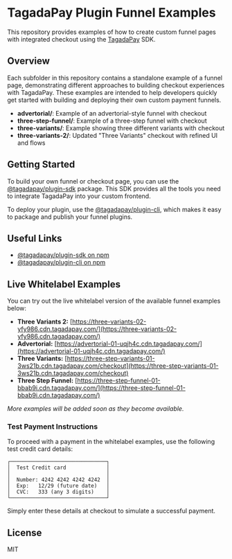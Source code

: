 # TagadaPay Plugin Funnel Examples

This repository provides examples of how to create custom funnel pages with integrated checkout using the [TagadaPay](https://tagadapay.com) SDK.

## Overview

Each subfolder in this repository contains a standalone example of a funnel page, demonstrating different approaches to building checkout experiences with TagadaPay. These examples are intended to help developers quickly get started with building and deploying their own custom payment funnels.

- **advertorial/**: Example of an advertorial-style funnel with checkout
- **three-step-funnel/**: Example of a three-step funnel with checkout
- **three-variants/**: Example showing three different variants with checkout
- **three-variants-2/**: Updated "Three Variants" checkout with refined UI and flows

## Getting Started

To build your own funnel or checkout page, you can use the [@tagadapay/plugin-sdk](https://www.npmjs.com/package/@tagadapay/plugin-sdk) package. This SDK provides all the tools you need to integrate TagadaPay into your custom frontend.

To deploy your plugin, use the [@tagadapay/plugin-cli](https://www.npmjs.com/package/@tagadapay/plugin-cli), which makes it easy to package and publish your funnel plugins.

## Useful Links

- [@tagadapay/plugin-sdk on npm](https://www.npmjs.com/package/@tagadapay/plugin-sdk)
- [@tagadapay/plugin-cli on npm](https://www.npmjs.com/package/@tagadapay/plugin-cli)

## Live Whitelabel Examples

You can try out the live whitelabel version of the available funnel examples below:

- **Three Variants 2:** [https://three-variants-02-yfy986.cdn.tagadapay.com/](https://three-variants-02-yfy986.cdn.tagadapay.com/)
- **Advertorial:** [https://advertorial-01-uqjh4c.cdn.tagadapay.com/](https://advertorial-01-uqjh4c.cdn.tagadapay.com/)
- **Three Variants:** [https://three-step-variants-01-3ws21b.cdn.tagadapay.com/checkout](https://three-step-variants-01-3ws21b.cdn.tagadapay.com/checkout)
- **Three Step Funnel:** [https://three-step-funnel-01-bbab9i.cdn.tagadapay.com/](https://three-step-funnel-01-bbab9i.cdn.tagadapay.com/)

_More examples will be added soon as they become available._

### Test Payment Instructions

To proceed with a payment in the whitelabel examples, use the following test credit card details:

```plaintext
┌───────────────────────────────┐
│  Test Credit card             │
│                               │
│  Number: 4242 4242 4242 4242  │
│  Exp:   12/29 (future date)   │
│  CVC:   333 (any 3 digits)    │
└───────────────────────────────┘
```

Simply enter these details at checkout to simulate a successful payment.

## License

MIT
